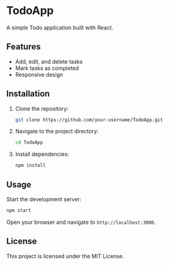# TodoApp

A simple Todo application built with React.

## Features

- Add, edit, and delete tasks
- Mark tasks as completed
- Responsive design

## Installation

1. Clone the repository:
    ```bash
    git clone https://github.com/your-username/TodoApp.git
    ```
2. Navigate to the project directory:
    ```bash
    cd TodoApp
    ```
3. Install dependencies:
    ```bash
    npm install
    ```

## Usage

Start the development server:
```bash
npm start
```

Open your browser and navigate to `http://localhost:3000`.

## License

This project is licensed under the MIT License.